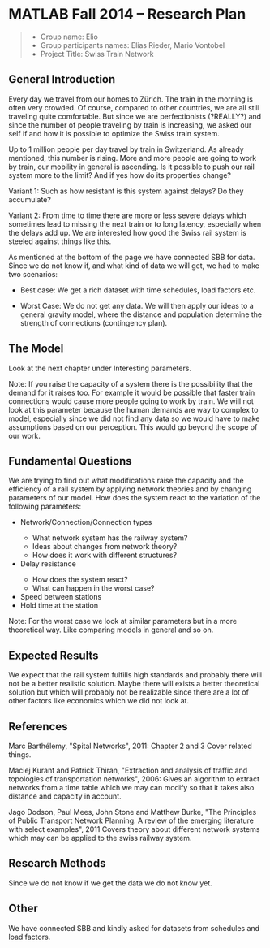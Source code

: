 ﻿# MATLAB Fall 2014 – Research Plan


> * Group name: Elio
> * Group participants names: Elias Rieder, Mario Vontobel
> * Project Title: Swiss Train Network

## General Introduction

Every day we travel from our homes to Zürich. The train in the morning is often very crowded.
Of course, compared to other countries, we are all still traveling quite comfortable. 
But since we are perfectionists (?REALLY?) and since the number of people traveling by train is increasing,
we asked our self if and how it is possible to optimize the Swiss train system.

Up to 1 million people per day travel by train in Switzerland. As already mentioned, this number is rising.
More and more people are going to work by train, our mobility in general is ascending.
Is it possible to push our rail system more to the limit? And if yes how do its properties change?


Variant 1:
Such as how resistant is this system against delays? Do they accumulate?


Variant 2:
From time to time there are more or less severe delays
which sometimes lead to missing the next train or to long latency, especially when the delays add up. 
We are interested how good the Swiss rail system is steeled against things like this.



As mentioned at the bottom of the page we have connected SBB for data. 
Since we do not know if, and what kind of data we will get, we had to make two scenarios: 

* Best case: We get a rich dataset with time schedules, load factors etc.

* Worst Case: We do not get any data. We will then apply our ideas to a general gravity model, 
where the distance and population determine the strength of connections (contingency plan).





## The Model

Look at the next chapter under Interesting parameters.


Note: If you raise the capacity of a system there is the possibility that the demand for it raises too. 
For example it would be possible that faster train connections would cause more people going to work by train.
We will not look at this parameter because the human demands are way to complex to model,
especially since we did not find any data so we would have to make assumptions based on our perception.
This would go beyond the scope of our work.



## Fundamental Questions



We are trying to find out what modifications raise the capacity and 
the efficiency of a rail system by applying network theories and by changing parameters of our model.
How does the system react to the variation of the following parameters:

<ul>
<li>Network/Connection/Connection types </li> 
<ul> 
<li>What network system has the railway system?  </li> 
<li>Ideas about changes from network theory?  </li> 
<li>How does it work with different structures? </li> 
</ul>

<li> Delay resistance </li>
<ul>
<li>How does the system react? </li> 
<li>What can happen in the worst case? </li> 
</ul>

<li> Speed between stations</li>
<li> Hold time at the station </li>


</ul>

   
Note: For the worst case we look at similar parameters but in a more theoretical way. Like comparing models in general and so on.





## Expected Results

We expect that the rail system fulfills high standards and probably there will not be a better realistic solution. 
Maybe there will exists a better theoretical solution but which will probably not be realizable 
since there are a lot of other factors like economics which we did not look at.


## References 


Marc Barthélemy, "Spital Networks", 2011:
Chapter 2 and 3 Cover related things.



Maciej Kurant and Patrick Thiran, "Extraction and analysis of traffic and topologies of transportation networks", 2006:
Gives an algorithm to extract networks from a time table which we may can modify so that it takes also distance and capacity in account.



Jago Dodson, Paul Mees, John Stone and Matthew Burke, "The Principles of Public Transport Network Planning: A review of the emerging literature with select examples", 2011
Covers theory about different network systems which may can be applied to the swiss railway system.




## Research Methods

Since we do not know if we get the data we do not know yet.

## Other

We have connected SBB and kindly asked for datasets from schedules and load factors.